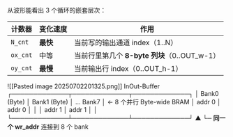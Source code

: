 从波形能看出 3 个循环的嵌套层次：

| 计数器      | 变化速度   | 作用                               |
| -------- | ------ | -------------------------------- |
| `N_cnt`  | **最快** | 当前写的输出通道 index（1‥N）              |
| `ox_cnt` | 中等     | 当前行里第几个 **8-byte 列块**（0‥OUT_w-1） |
| `oy_cnt` | **最慢** | 当前输出行 index（0‥OUT_h-1）           |
![[Pasted image 20250702201325.png]]
InOut-Buffer
┌─────────────┬─────────────┬─────────────┐
│ Bank0 (Byte)   │ Bank1 (Byte)   │ … Bank7         │   ← 8 个并行 Byte-wide BRAM
│ addr 0             │ addr 0            │                        │
│ addr 1             │ addr 1            │                        │
└─────────────┴─────────────┴─────────────┘
                 ▲
                 └─ **同一个 wr_addr** 连接到 8 个 bank
